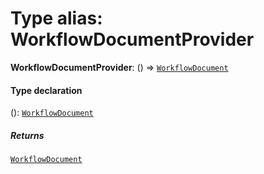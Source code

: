# Type alias: WorkflowDocumentProvider

**WorkflowDocumentProvider**: () => [`WorkflowDocument`](/en/auto-docs/free-layout-editor/classes/WorkflowDocument.md)

#### Type declaration

(): [`WorkflowDocument`](/en/auto-docs/free-layout-editor/classes/WorkflowDocument.md)

##### Returns

[`WorkflowDocument`](/en/auto-docs/free-layout-editor/classes/WorkflowDocument.md)
